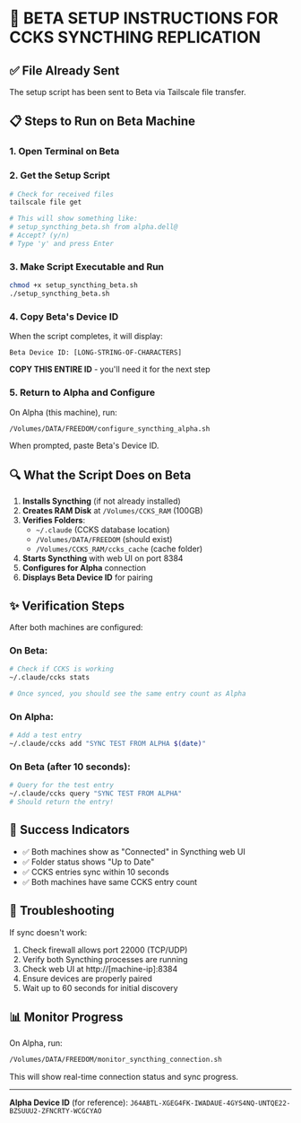 # 🚀 BETA SETUP INSTRUCTIONS FOR CCKS SYNCTHING REPLICATION

## ✅ File Already Sent
The setup script has been sent to Beta via Tailscale file transfer.

## 📋 Steps to Run on Beta Machine

### 1. Open Terminal on Beta

### 2. Get the Setup Script
```bash
# Check for received files
tailscale file get

# This will show something like:
# setup_syncthing_beta.sh from alpha.dell@
# Accept? (y/n)
# Type 'y' and press Enter
```

### 3. Make Script Executable and Run
```bash
chmod +x setup_syncthing_beta.sh
./setup_syncthing_beta.sh
```

### 4. Copy Beta's Device ID
When the script completes, it will display:
```
Beta Device ID: [LONG-STRING-OF-CHARACTERS]
```
**COPY THIS ENTIRE ID** - you'll need it for the next step

### 5. Return to Alpha and Configure
On Alpha (this machine), run:
```bash
/Volumes/DATA/FREEDOM/configure_syncthing_alpha.sh
```
When prompted, paste Beta's Device ID.

## 🔍 What the Script Does on Beta

1. **Installs Syncthing** (if not already installed)
2. **Creates RAM Disk** at `/Volumes/CCKS_RAM` (100GB)
3. **Verifies Folders**:
   - `~/.claude` (CCKS database location)
   - `/Volumes/DATA/FREEDOM` (should exist)
   - `/Volumes/CCKS_RAM/ccks_cache` (cache folder)
4. **Starts Syncthing** with web UI on port 8384
5. **Configures for Alpha** connection
6. **Displays Beta Device ID** for pairing

## ✨ Verification Steps

After both machines are configured:

### On Beta:
```bash
# Check if CCKS is working
~/.claude/ccks stats

# Once synced, you should see the same entry count as Alpha
```

### On Alpha:
```bash
# Add a test entry
~/.claude/ccks add "SYNC TEST FROM ALPHA $(date)"
```

### On Beta (after 10 seconds):
```bash
# Query for the test entry
~/.claude/ccks query "SYNC TEST FROM ALPHA"
# Should return the entry!
```

## 🎯 Success Indicators

- ✅ Both machines show as "Connected" in Syncthing web UI
- ✅ Folder status shows "Up to Date"
- ✅ CCKS entries sync within 10 seconds
- ✅ Both machines have same CCKS entry count

## 🔧 Troubleshooting

If sync doesn't work:
1. Check firewall allows port 22000 (TCP/UDP)
2. Verify both Syncthing processes are running
3. Check web UI at http://[machine-ip]:8384
4. Ensure devices are properly paired
5. Wait up to 60 seconds for initial discovery

## 📊 Monitor Progress

On Alpha, run:
```bash
/Volumes/DATA/FREEDOM/monitor_syncthing_connection.sh
```

This will show real-time connection status and sync progress.

---

**Alpha Device ID** (for reference):
`J64ABTL-XGEG4FK-IWADAUE-4GYS4NQ-UNTQE22-BZSUUU2-ZFNCRTY-WCGCYAO`